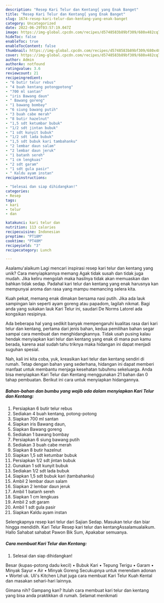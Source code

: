 ```yaml
---
description: "Resep Kari Telur dan Kentang{ yang Enak Banget"
title: "Resep Kari Telur dan Kentang{ yang Enak Banget"
slug: 1674-resep-kari-telur-dan-kentang-yang-enak-banget
category: Uncategorized
date: 2022-06-29T03:57:19.047Z
image: https://img-global.cpcdn.com/recipes/d5748583b89bf309/680x482cq70/kari-telur-dan-kentang-foto-resep-utama.jpg
hideToc: false
enableToc: true
enableTocContent: false
thumbnail: https://img-global.cpcdn.com/recipes/d5748583b89bf309/680x482cq70/kari-telur-dan-kentang-foto-resep-utama.jpg
cover: https://img-global.cpcdn.com/recipes/d5748583b89bf309/680x482cq70/kari-telur-dan-kentang-foto-resep-utama.jpg
author: Admin
authorAv: notfound
ratingvalue: 3.6
reviewcount: 21
recipeingredient:
- "6 butir telur rebus"
- "4 buah kentang potongpotong"
- "700 ml santan"
- "iris Bawang daun"
- " Bawang goreng"
- "1 bawang bombay"
- "6 siung bawang putih"
- "3 buah cabe merah"
- "8 butir hazelnut"
- "1,5 sdt ketumbar bubuk"
- "1/2 sdt jintan bubuk"
- "1 sdt kunyit bubuk"
- "1/2 sdt lada bubuk"
- "1,5 sdt bubuk kari tambahanku"
- "2 lembar daun salam"
- "2 lembar daun jeruk"
- "1 batanh sereh"
- "1 cm lengkuas"
- "2 sdt garam"
- "1 sdt gula pasir"
- " Kaldu ayam instan"
recipeinstructions:

- "Selesai dan siap dihidangkan!"
categories:
- Resep
tags:
- kari
- telur
- dan

katakunci: kari telur dan 
nutrition: 113 calories
recipecuisine: Indonesian
preptime: "PT18M"
cooktime: "PT48M"
recipeyield: "3"
recipecategory: Lunch

---
```



Asalamu'alaikum Lagi mencari inspirasi resep kari telur dan kentang yang unik? Cara menyiapkannya memang Agak tidak susah dan tidak juga mudah. Jika keliru mengolah maka hasilnya tidak akan memuaskan dan bahkan tidak sedap. Padahal kari telur dan kentang yang enak harusnya kan mempunyai aroma dan rasa yang mampu memancing selera kita.


Kuah pekat, memang enak dimakan bersama nasi putih. Jika ada lauk sampingan lain seperti ayam goreng atau papadom, lagilah nikmat. Bagi anda yang sukakan lauk Kari Telur ini, saudari De Norms Latorel ada kongsikan resipinya.

Ada beberapa hal yang sedikit banyak mempengaruhi kualitas rasa dari kari telur dan kentang, pertama dari jenis bahan, kedua pemilihan bahan segar sampai cara membuat dan menghidangkannya. Tidak usah pusing kalau hendak menyiapkan kari telur dan kentang yang enak di mana pun kamu berada, karena asal sudah tahu triknya maka hidangan ini dapat menjadi suguhan spesial.


Nah, kali ini kita coba, yuk, kreasikan kari telur dan kentang sendiri di rumah. Tetap dengan bahan yang sederhana, hidangan ini dapat memberi manfaat untuk membantu menjaga kesehatan tubuhmu sekeluarga. Anda bisa menyiapkan Kari Telur dan Kentang menggunakan 21 bahan dan 0 tahap pembuatan. Berikut ini cara untuk menyiapkan hidangannya.

<!--inarticleads1-->

##### Bahan-bahan dan bumbu yang wajib ada dalam menyiapkan Kari Telur dan Kentang:

1. Persiapkan 6 butir telur rebus
1. Sediakan 4 buah kentang, potong-potong
1. Siapkan 700 ml santan
1. Siapkan iris Bawang daun,
1. Siapkan  Bawang goreng
1. Sediakan 1 bawang bombay
1. Persiapkan 6 siung bawang putih
1. Sediakan 3 buah cabe merah
1. Siapkan 8 butir hazelnut
1. Siapkan 1,5 sdt ketumbar bubuk
1. Persiapkan 1/2 sdt jintan bubuk
1. Gunakan 1 sdt kunyit bubuk
1. Sediakan 1/2 sdt lada bubuk
1. Siapkan 1,5 sdt bubuk kari (tambahanku)
1. Ambil 2 lembar daun salam
1. Siapkan 2 lembar daun jeruk
1. Ambil 1 batanh sereh
1. Siapkan 1 cm lengkuas
1. Ambil 2 sdt garam
1. Ambil 1 sdt gula pasir
1. Siapkan  Kaldu ayam instan


Selengkapnya resep kari telur dari Sajian Sedap. Masukan telur dan biar hingga mendidih. Kari Telur Resep kari telur dan kentangAssalamualaikum. Hallo Sahabat sahabat Pawon Bik Sum, Apakabar semuanya. 

<!--inarticleads2-->

##### Cara membuat Kari Telur dan Kentang:


1. Selesai dan siap dihidangkan!

Besar (kupas-potong dadu kecil) • Bubuk Kari • Tepung Terigu • Garam • Minyak Sayur • Air • Minyak Goreng Secukupnya untuk merendam adonan • Wortel uk. Uli&#39;s Kitchen Lihat juga cara membuat Kari Telur Kuah Kental dan masakan sehari-hari lainnya. 

Gimana nih? Gampang kan? Itulah cara membuat kari telur dan kentang yang bisa anda praktikkan di rumah. Selamat menikmati
